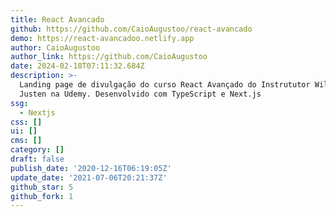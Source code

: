 ```yaml
---
title: React Avancado
github: https://github.com/CaioAugustoo/react-avancado
demo: https://react-avancadoo.netlify.app
author: CaioAugustoo
author_link: https://github.com/CaioAugustoo
date: 2024-02-18T07:11:32.684Z
description: >-
  Landing page de divulgação do curso React Avançado do Instrututor Willian
  Justen na Udemy. Desenvolvido com TypeScript e Next.js
ssg:
  - Nextjs
css: []
ui: []
cms: []
category: []
draft: false
publish_date: '2020-12-16T06:19:05Z'
update_date: '2021-07-06T20:21:37Z'
github_star: 5
github_fork: 1
---
```


